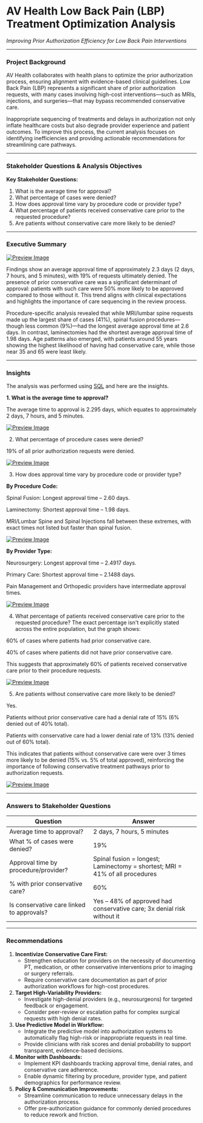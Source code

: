 # AV Health Low Back Pain (LBP) Treatment Optimization Analysis

*Improving Prior Authorization Efficiency for Low Back Pain Interventions*

---

### **Project Background**

AV Health collaborates with health plans to optimize the prior authorization process, ensuring alignment with evidence-based clinical guidelines. Low Back Pain (LBP) represents a significant share of prior authorization requests, with many cases involving high-cost interventions—such as MRIs, injections, and surgeries—that may bypass recommended conservative care.

Inappropriate sequencing of treatments and delays in authorization not only inflate healthcare costs but also degrade provider experience and patient outcomes. To improve this process, the current analysis focuses on identifying inefficiencies and providing actionable recommendations for streamlining care pathways.

---

### **Stakeholder Questions & Analysis Objectives**

**Key Stakeholder Questions:**

1. What is the average time for approval?
2. What percentage of cases were denied?
3. How does approval time vary by procedure code or provider type?
4. What percentage of patients received conservative care prior to the requested procedure?
5. Are patients without conservative care more likely to be denied?

---

### **Executive Summary**

[![Preview Image](https://github.com/TiffanyNwanne/AV-Health-Low-Back-Pain-LBP-Utilization-Analysis/blob/main/Dashboard.png)](https://github.com/TiffanyNwanne/AV-Health-Low-Back-Pain-LBP-Utilization-Analysis/blob/main/Dashboard.png)

Findings show an average approval time of approximately 2.3 days (2 days, 7 hours, and 5 minutes), with 19% of requests ultimately denied. The presence of prior conservative care was a significant determinant of approval: patients with such care were 50% more likely to be approved compared to those without it. This trend aligns with clinical expectations and highlights the importance of care sequencing in the review process.

Procedure-specific analysis revealed that while MRI/lumbar spine requests made up the largest share of cases (41%), spinal fusion procedures—though less common (9%)—had the longest average approval time at 2.6 days. In contrast, laminectomies had the shortest average approval time of 1.98 days. Age patterns also emerged, with patients around 55 years showing the highest likelihood of having had conservative care, while those near 35 and 65 were least likely.


---

### Insights

The analysis was performed using [SQL](https://github.com/TiffanyNwanne/AV-Health-Low-Back-Pain-LBP-Treatment-Optimization-Analysis/blob/main/Patient%20Request%20Queries%20(PostgreSQL).sql) and here are the insights.

**1. What is the average time to approval?**

The average time to approval is 2.295 days, which equates to approximately 2 days, 7 hours, and 5 minutes.

[![Preview Image](https://github.com/TiffanyNwanne/AV-Health-Low-Back-Pain-LBP-Treatment-Optimization-Analysis/blob/main/images/1.png)](https://github.com/TiffanyNwanne/AV-Health-Low-Back-Pain-LBP-Treatment-Optimization-Analysis/blob/main/images/1.png)


2. What percentage of procedure cases were denied?

19% of all prior authorization requests were denied.

[![Preview Image](https://github.com/TiffanyNwanne/AV-Health-Low-Back-Pain-LBP-Treatment-Optimization-Analysis/blob/main/images/2.png)](https://github.com/TiffanyNwanne/AV-Health-Low-Back-Pain-LBP-Treatment-Optimization-Analysis/blob/main/images/2.png)


3. How does approval time vary by procedure code or provider type?

**By Procedure Code:**

Spinal Fusion: Longest approval time – 2.60 days.

Laminectomy: Shortest approval time – 1.98 days.

MRI/Lumbar Spine and Spinal Injections fall between these extremes, with exact times not listed but faster than spinal fusion.

[![Preview Image](https://github.com/TiffanyNwanne/AV-Health-Low-Back-Pain-LBP-Treatment-Optimization-Analysis/blob/main/images/3.png)](https://github.com/TiffanyNwanne/AV-Health-Low-Back-Pain-LBP-Treatment-Optimization-Analysis/blob/main/images/3.png)


**By Provider Type:**

Neurosurgery: Longest approval time – 2.4917 days.

Primary Care: Shortest approval time – 2.1488 days.

Pain Management and Orthopedic providers have intermediate approval times.

[![Preview Image](https://github.com/TiffanyNwanne/AV-Health-Low-Back-Pain-LBP-Treatment-Optimization-Analysis/blob/main/images/3b.png)](https://github.com/TiffanyNwanne/AV-Health-Low-Back-Pain-LBP-Treatment-Optimization-Analysis/blob/main/images/3b.png)


4. What percentage of patients received conservative care prior to the requested procedure?
The exact percentage isn't explicitly stated across the entire population, but the graph shows:

60% of cases where patients had prior conservative care.

40% of cases where patients did not have prior conservative care.

This suggests that approximately 60% of patients received conservative care prior to their procedure requests.


[![Preview Image](https://github.com/TiffanyNwanne/AV-Health-Low-Back-Pain-LBP-Treatment-Optimization-Analysis/blob/main/images/4.png)](https://github.com/TiffanyNwanne/AV-Health-Low-Back-Pain-LBP-Treatment-Optimization-Analysis/blob/main/images/4.png)



5. Are patients without conservative care more likely to be denied?

   
Yes.

Patients without prior conservative care had a denial rate of 15% (6% denied out of 40% total).

Patients with conservative care had a lower denial rate of 13% (13% denied out of 60% total).

This indicates that patients without conservative care were over 3 times more likely to be denied (15% vs. 5% of total approved), reinforcing the importance of following conservative treatment pathways prior to authorization requests.


[![Preview Image](https://github.com/TiffanyNwanne/AV-Health-Low-Back-Pain-LBP-Treatment-Optimization-Analysis/blob/main/images/5.png)](https://github.com/TiffanyNwanne/AV-Health-Low-Back-Pain-LBP-Treatment-Optimization-Analysis/blob/main/images/5.png)



---

### **Answers to Stakeholder Questions**

| **Question** | **Answer** |
| --- | --- |
| Average time to approval? | 2 days, 7 hours, 5 minutes |
| What % of cases were denied? | 19% |
| Approval time by procedure/provider? | Spinal fusion = longest; Laminectomy = shortest; MRI = 41% of all procedures |
| % with prior conservative care? | 60% |
| Is conservative care linked to approvals? | Yes – 48% of approved had conservative care; 3x denial risk without it |


---

### **Recommendations**

1. **Incentivize Conservative Care First:**
    - Strengthen education for providers on the necessity of documenting PT, medication, or other conservative interventions prior to imaging or surgery referrals.
    - Require conservative care documentation as part of prior authorization workflows for high-cost procedures.
2. **Target High-Variability Providers:**
    - Investigate high-denial providers (e.g., neurosurgeons) for targeted feedback or engagement.
    - Consider peer-review or escalation paths for complex surgical requests with high denial rates.
3. **Use Predictive Model in Workflow:**
    - Integrate the predictive model into authorization systems to automatically flag high-risk or inappropriate requests in real time.
    - Provide clinicians with risk scores and denial probability to support transparent, evidence-based decisions.
4. **Monitor with Dashboards:**
    - Implement KPI dashboards tracking approval time, denial rates, and conservative care adherence.
    - Enable dynamic filtering by procedure, provider type, and patient demographics for performance review.
5. **Policy & Communication Improvements:**
    - Streamline communication to reduce unnecessary delays in the authorization process.
    - Offer pre-authorization guidance for commonly denied procedures to reduce rework and friction.

